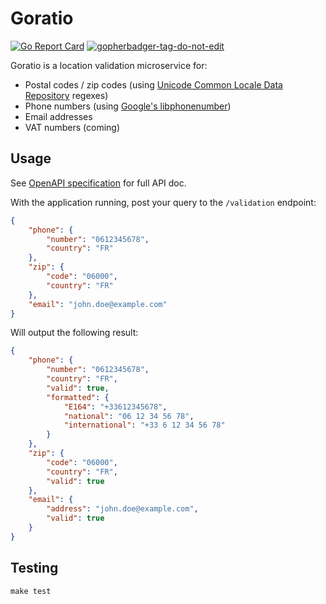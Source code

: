 # Goratio

[![Go Report Card](https://goreportcard.com/badge/github.com/ClickAndMortar/Goratio)](https://goreportcard.com/report/github.com/ClickAndMortar/Goratio) <a href='https://github.com/jpoles1/gopherbadger' target='_blank'>![gopherbadger-tag-do-not-edit](https://img.shields.io/badge/Go%20Coverage-70%25-brightgreen.svg?longCache=true&style=flat)</a>

Goratio is a location validation microservice for:

* Postal codes / zip codes (using [Unicode Common Locale Data Repository](http://cldr.unicode.org/) regexes)
* Phone numbers (using [Google's libphonenumber](https://github.com/google/libphonenumber))
* Email addresses
* VAT numbers (coming)

## Usage

See [OpenAPI specification](https://app.swaggerhub.com/apis-docs/Click-and-Mortar/Goratio/1.0.0#/) for full API doc.

With the application running, post your query to the `/validation` endpoint:

```json
{
    "phone": {
        "number": "0612345678",
        "country": "FR"
    },
    "zip": {
        "code": "06000",
        "country": "FR"
    },
    "email": "john.doe@example.com"
}
```

Will output the following result:

```json
{
    "phone": {
        "number": "0612345678",
        "country": "FR",
        "valid": true,
        "formatted": {
            "E164": "+33612345678",
            "national": "06 12 34 56 78",
            "international": "+33 6 12 34 56 78"
        }
    },
    "zip": {
        "code": "06000",
        "country": "FR",
        "valid": true
    },
    "email": {
        "address": "john.doe@example.com",
        "valid": true
    }
}
```

## Testing

```
make test
```
